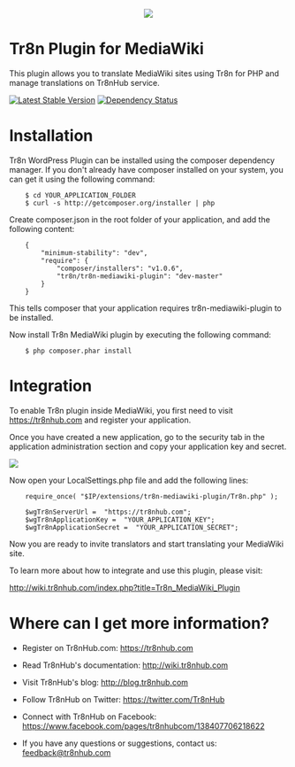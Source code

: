 <p align="center">
  <img src="https://raw.github.com/tr8n/tr8n/master/doc/screenshots/tr8nlogo.png">
</p>

Tr8n Plugin for MediaWiki
=====================

This plugin allows you to translate MediaWiki sites using Tr8n for PHP and manage translations on Tr8nHub service.

[![Latest Stable Version](https://poser.pugx.org/tr8n/tr8n-mediawiki-plugin/v/stable.png)](https://packagist.org/packages/tr8n/tr8n-mediawiki-plugin)
[![Dependency Status](https://www.versioneye.com/user/projects/52e4b4a3ec1375b57600000c/badge.png)](https://www.versioneye.com/user/projects/52e4b4a3ec1375b57600000c)


Installation
==================

Tr8n WordPress Plugin can be installed using the composer dependency manager. If you don't already have composer installed on your system, you can get it using the following command:

        $ cd YOUR_APPLICATION_FOLDER
        $ curl -s http://getcomposer.org/installer | php


Create composer.json in the root folder of your application, and add the following content:

        {
            "minimum-stability": "dev",
            "require": {
                "composer/installers": "v1.0.6",
                "tr8n/tr8n-mediawiki-plugin": "dev-master"
            }
        }

This tells composer that your application requires tr8n-mediawiki-plugin to be installed.

Now install Tr8n MediaWiki plugin by executing the following command:


        $ php composer.phar install


Integration
==================

To enable Tr8n plugin inside MediaWiki, you first need to visit https://tr8nhub.com and register your application.

Once you have created a new application, go to the security tab in the application administration section and copy your application key and secret.

<img src="http://wiki.tr8nhub.com/images/thumb/f/f7/Application_Settings.png/800px-Application_Settings.png">


Now open your LocalSettings.php file and add the following lines:

        require_once( "$IP/extensions/tr8n-mediawiki-plugin/Tr8n.php" );

        $wgTr8nServerUrl =  "https://tr8nhub.com";
        $wgTr8nApplicationKey =  "YOUR_APPLICATION_KEY";
        $wgTr8nApplicationSecret =  "YOUR_APPLICATION_SECRET";


Now you are ready to invite translators and start translating your MediaWiki site.


To learn more about how to integrate and use this plugin, please visit:

http://wiki.tr8nhub.com/index.php?title=Tr8n_MediaWiki_Plugin


Where can I get more information?
==================

* Register on Tr8nHub.com: https://tr8nhub.com

* Read Tr8nHub's documentation: http://wiki.tr8nhub.com

* Visit Tr8nHub's blog: http://blog.tr8nhub.com

* Follow Tr8nHub on Twitter: https://twitter.com/Tr8nHub

* Connect with Tr8nHub on Facebook: https://www.facebook.com/pages/tr8nhubcom/138407706218622

* If you have any questions or suggestions, contact us: feedback@tr8nhub.com

